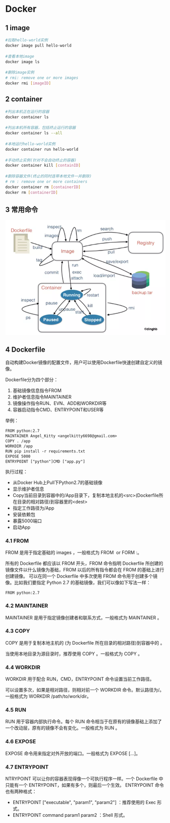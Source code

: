 # Docker

## 1 image

```bash
#拉取hello-world实例
docker image pull hello-world

#查看本地image
docker image ls 

#删除image实例
# rmi: remove one or more images
docker rmi [imageID]

```

## 2 container

```bash
#列出本机正在运行的容器
docker container ls 

#列出本机所有容器，包括终止运行的容器
docker container ls --all

#本地运行hello-world实例
docker container run hello-world 

#手动终止实例(针对不会自动终止的容器)
docker container kill [containID] 

#删除容器文件(终止的同时连带本地文件一并删除)
# rm : remove one or more containers
docker container rm [containerID]
docker rm [containerID]
```

## 3 常用命令

![docker命令](docker命令.png)

## 4 Dockerfile

自动构建Docker镜像的配置文件，用户可以使用Dockerfile快速创建自定义的镜像。

Dockerfile分为四个部分：

1. 基础镜像信息指令FROM
2. 维护者信息指令MAINTAINER
3. 镜像操作指令RUN、EVN、ADD和WORKDIR等
4. 容器启动指令CMD、ENTRYPOINT和USER等



举例：

```
FROM python:2.7
MAINTAINER Angel_Kitty <angelkitty6698@gmail.com>
COPY . /app
WORKDIR /app
RUN pip install -r requirements.txt
EXPOSE 5000
ENTRYPOINT ["python"]CMD ["app.py"]
```

执行过程：

* 从Docker Hub上Pull下Python2.7的基础镜像
* 显示维护者信息
* Copy当前目录到容器中的/App目录下，复制本地主机的\<src>(Dockerfile所在目录的相对路径)到容器里的\<dest>
* 指定工作路径为/App
* 安装依赖包
* 暴露5000端口
* 启动App

### 4.1 FROM

FROM 是用于指定基础的 images ，一般格式为 FROM <image> or FORM <image>:<tag>。

所有的 Dockerfile 都应该以 FROM 开头，FROM 命令指明 Dockerfile 所创建的镜像文件以什么镜像为基础，FROM 以后的所有指令都会在 FROM 的基础上进行创建镜像。
可以在同一个 Dockerfile 中多次使用 FROM 命令用于创建多个镜像。比如我们要指定 Python 2.7 的基础镜像，我们可以像如下写法一样：

```
FROM python:2.7
```

### 4.2 MAINTAINER

MAINTAINER 是用于指定镜像创建者和联系方式，一般格式为 MAINTAINER <name>。



### 4.3 COPY

  COPY 是用于复制本地主机的 <src> (为 Dockerfile 所在目录的相对路径)到容器中的 <dest>。

当使用本地目录为源目录时，推荐使用 COPY 。一般格式为 COPY <src><dest> 。

### 4.4 WORKDIR

  WORKDIR 用于配合 RUN，CMD，ENTRYPOINT 命令设置当前工作路径。

可以设置多次，如果是相对路径，则相对前一个 WORKDIR 命令。默认路径为/。一般格式为 WORKDIR /path/to/work/dir。  



### 4.5 RUN

RUN 用于容器内部执行命令。每个 RUN 命令相当于在原有的镜像基础上添加了一个改动层，原有的镜像不会有变化。一般格式为 RUN <command>。



### 4.6 EXPOSE

EXPOSE 命令用来指定对外开放的端口。一般格式为 EXPOSE <port> [<port>...]。



### 4.7 ENTRYPOINT

NTRYPOINT 可以让你的容器表现得像一个可执行程序一样。一个 Dockerfile 中只能有一个 ENTRYPOINT，如果有多个，则最后一个生效。
ENTRYPOINT 命令也有两种格式：

- ENTRYPOINT ["executable", "param1", "param2"] ：推荐使用的 Exec 形式。
- ENTRYPOINT command param1 param2 ：Shell 形式。